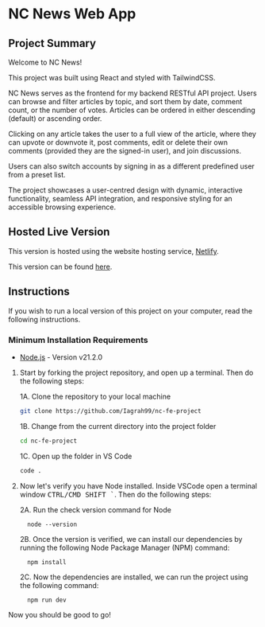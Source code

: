 # NC News Web App

## Project Summary

Welcome to NC News!

This project was built using React and styled with TailwindCSS.

NC News serves as the frontend for my backend RESTful API project. Users can browse and filter articles by topic, and sort them by date, comment count, or the number of votes. Articles can be ordered in either descending (default) or ascending order.

Clicking on any article takes the user to a full view of the article, where they can upvote or downvote it, post comments, edit or delete their own comments (provided they are the signed-in user), and join discussions.

Users can also switch accounts by signing in as a different predefined user from a preset list.

The project showcases a user-centred design with dynamic, interactive functionality, seamless API integration, and responsive styling for an accessible browsing experience.

## Hosted Live Version

This version is hosted using the website hosting service, <a href="https://www.netlify.com/">Netlify</a>.

This version can be found <a href="https://nc-news-uk.netlify.app" target="_blank">here</a>.

## Instructions

If you wish to run a local version of this project on your computer, read the following instructions.

### Minimum Installation Requirements

<ul>
  <li><a href="https://nodejs.org/en" target="_blank">Node.js</a> - Version v21.2.0</li>
</ul>

1. Start by forking the project repository, and open up a terminal. Then do the following steps:

    1A. Clone the repository to your local machine

    ```bash
    git clone https://github.com/Iagrah99/nc-fe-project
    ```

    1B. Change from the current directory into the project folder

    ```bash
    cd nc-fe-project
    ```

    1C. Open up the folder in VS Code

    ```bash
    code .
    ```

2. Now let's verify you have Node installed. Inside VSCode open a terminal window <kbd>CTRL/CMD SHIFT `</kbd>. Then do the following steps:

    2A. Run the check version command for Node
    
    ```
      node --version
    ```
    
    2B.  Once the version is verified, we can install our dependencies by running the following Node Package Manager (NPM) command: 
  
    ```
      npm install
    ```

   2C.  Now the dependencies are installed, we can run the project using the following command:
  
    ```
      npm run dev
    ```
    
Now you should be good to go! 
